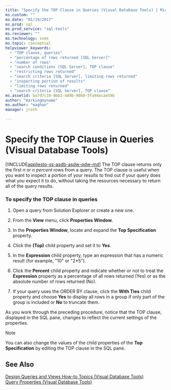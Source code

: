 ```yaml
---
title: "Specify the TOP Clause in Queries (Visual Database Tools) | Microsoft Docs"
ms.custom: ""
ms.date: "01/19/2017"
ms.prod: sql
ms.prod_service: "sql-tools"
ms.reviewer: ""
ms.technology: ssms
ms.topic: conceptual
helpviewer_keywords: 
  - "TOP clause, queries"
  - "percentage of rows returned [SQL Server]"
  - "number of rows"
  - "search conditions [SQL Server], TOP clause"
  - "restricting rows returned"
  - "search criteria [SQL Server], limiting rows returned"
  - "inspecting portion of results"
  - "limiting rows returned"
  - "search criteria [SQL Server], TOP clause"
ms.assetid: ba7d7c10-9bb3-4d9b-90b0-5fa94ecae59b
author: "markingmyname"
ms.author: "maghan"
manager: jroth

---
```

# Specify the TOP Clause in Queries (Visual Database Tools)
[!INCLUDE[appliesto-ss-asdb-asdw-pdw-md](../../includes/appliesto-ss-asdb-asdw-pdw-md.md)]
The TOP clause returns only the first *n* or *n percent* rows from a query. The TOP clause is useful when you want to inspect a portion of your results to find out if your query does what you expect it to do, without taking the resources necessary to return all of the query results.  
  
### To specify the TOP clause in queries  
  
1.  Open a query from Solution Explorer or create a new one.  
  
2.  From the **View** menu, click **Properties Window**.  
  
3.  In the **Properties Window**, locate and expand the **Top Specification** property.  
  
4.  Click the **(Top)** child property and set it to **Yes**.  
  
5.  In the **Expression** child property, type an expression that has a numeric result (for example, "10" or "2*5").  
  
6.  Click the **Percent** child property and indicate whether or not to treat the **Expression** property as a percentage of all rows returned (Yes) or as the absolute number of rows returned (No).  
  
7.  If your query uses the ORDER BY clause, click the **With Ties** child property and choose **Yes** to display all rows in a group if only part of the group is included or **No** to truncate them.  
  
As you work through the preceding procedure, notice that the TOP clause, displayed in the SQL pane, changes to reflect the current settings of the properties.  
  
> [!NOTE]  
> You can also change the values of the child properties of the **Top Specification** by editing the TOP clause in the SQL pane.  
  
## See Also  
[Design Queries and Views How-to Topics &#40;Visual Database Tools&#41;](../../ssms/visual-db-tools/design-queries-and-views-how-to-topics-visual-database-tools.md)  
[Query Properties &#40;Visual Database Tools&#41;](../../ssms/visual-db-tools/query-properties-visual-database-tools.md)  
  
